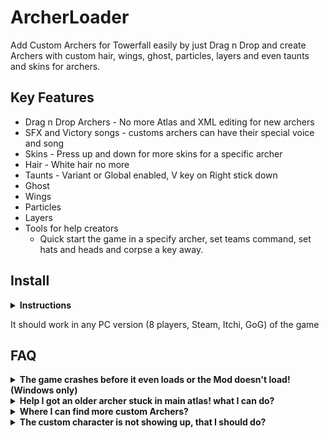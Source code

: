 <!-- <p align="center">
  <a href="#key-features">Key Features</a> •
  <a href="#how-to-use">Installation</a> •
  <a href="#download">Download</a> •
  <a href="#credits">Credits</a> •
  <a href="#related">Related</a> •
  <a href="#license">License</a>
</p>

![screenshot](https://raw.githubusercontent.com/amitmerchant1990/electron-markdownify/master/app/img/markdownify.gif) -->

# ArcherLoader

Add Custom Archers for Towerfall easily by just Drag n Drop and create Archers with custom hair, wings, ghost, particles, layers and even taunts and skins for archers.

## Key Features

* Drag n Drop Archers - No more Atlas and XML editing for new archers
* SFX and Victory songs - customs archers can have their special voice and song
* Skins - Press up and down for more skins for a specific archer
* Hair - White hair no more
* Taunts - Variant or Global enabled, V key on Right stick down
* Ghost
* Wings
* Particles
* Layers
* Tools for help creators
  - Quick start the game in a specify archer, set teams command, set hats and heads and corpse a key away.


## Install
<details><summary><b>Instructions</b></summary>
 
- Install [FortRise](https://github.com/Terria-K/FortRise)
- Download and Copy the "ArcherLoader" folder to "Mods" folder the game main folder (aka game Root)
(you game root is probably:C:\SteamLibrary\steamapps\common\TowerFall)
- Download a custom character (for instance, [⁠Madeline & Badeline](https://discord.com/channels/248961953656078337/1109196498849239082) or ⁠[Skeleton Archer](https://discord.com/channels/248961953656078337/1110725737461329950))
- Then you can put the custom archer *FOLDER* in any of the following folders:

```  
{Game Main folder}\Mods\ArcherLoader\CustomArchers
  
{Game Main folder}\CustomArchers
  
{Game Main folder}\Content\Mod\CustomArchers
  
{Game Main folder}\Mods\ArcherLoader\Content\CustomArchers
```

Install complete!
</details>

It should work in any PC version (8 players, Steam, Itchi, GoG) of the game

<h2><b>FAQ</b></h2>
  
<details><summary><b>The game crashes before it even loads or the Mod doesn't load! (Windows only)</b></summary>	 
If the game crashes before loading, or you see an error in the console that says 

An attempt was made to load an assembly from a network location which would have caused the assembly to be sandboxed in previous 
versions of the .NET Framework.

on Windows, head into the mod dll, open the properties and hit the unblock checkbox at the bottom.
</details>
 
<details><summary><b>Help I got an older archer stuck in main atlas! what I can do?</b></summary>
I can help!They can be extracted pretty easily now. Send me the files on [discord](https://discord.com/channels/248961953656078337/825482637216186421) and I see what I can do.
</details>

<details><summary><b>Where I can find more custom Archers?</b></summary>
Check in [here](https://discord.com/channels/248961953656078337/1109173629918384230)
</details>
 
<details><b><summary>The custom character is not showing up, that I should do?</b></summary>
  
* Check if FortRise is correcly installed by checking if the Mod option is in the main menu
* Check if ArcherLoader is correcly installed by checking if it is inside the Mod options
* Check you added the whole archer folder in one of the following folders:

```  
{Game Main folder}\Mods\ArcherLoader\CustomArchers
  
{Game Main folder}\CustomArchers
  
{Game Main folder}\Content\Mod\CustomArchers
  
{Game Main folder}\Mods\ArcherLoader\Content\CustomArchers
```
  * Ask help in the [discord](https://discord.com/channels/248961953656078337/825482637216186421) channel  
</details>



<!-- 
<h1 align="center">
  <br>
  <a href="http://www.amitmerchant.com/electron-markdownify"><img src="https://raw.githubusercontent.com/amitmerchant1990/electron-markdownify/master/app/img/markdownify.png" alt="Markdownify" width="200"></a>
  <br>
  Markdownify
  <br>
</h1>

<h4 align="center">A minimal Markdown Editor desktop app built on top of <a href="http://electron.atom.io" target="_blank">Electron</a>.</h4>


<p align="center">
  <a href="https://badge.fury.io/js/electron-markdownify">
    <img src="https://badge.fury.io/js/electron-markdownify.svg"
         alt="Gitter">
  </a>
  <a href="https://gitter.im/amitmerchant1990/electron-markdownify"><img src="https://badges.gitter.im/amitmerchant1990/electron-markdownify.svg"></a>
  <a href="https://saythanks.io/to/bullredeyes@gmail.com">
      <img src="https://img.shields.io/badge/SayThanks.io-%E2%98%BC-1EAEDB.svg">
  </a>
  <a href="https://www.paypal.me/AmitMerchant">
    <img src="https://img.shields.io/badge/$-donate-ff69b4.svg?maxAge=2592000&amp;style=flat">
  </a>
</p>
 -->

<!-- 
> **Note**
> If you're using Linux Bash for Windows, [see this guide](https://www.howtogeek.com/261575/how-to-run-graphical-linux-desktop-applications-from-windows-10s-bash-shell/) or use `node` from the command prompt.

## Download

You can [download](https://github.com/amitmerchant1990/electron-markdownify/releases/tag/v1.2.0) the latest installable version of Markdownify for Windows, macOS and Linux.

## Emailware

Markdownify is an [emailware](https://en.wiktionary.org/wiki/emailware). Meaning, if you liked using this app or it has helped you in any way, I'd like you send me an email at <bullredeyes@gmail.com> about anything you'd want to say about this software. I'd really appreciate it!

## Credits

This software uses the following open source packages:

- [Electron](http://electron.atom.io/)
- [Node.js](https://nodejs.org/)
- [Marked - a markdown parser](https://github.com/chjj/marked)
- [showdown](http://showdownjs.github.io/showdown/)
- [CodeMirror](http://codemirror.net/)
- Emojis are taken from [here](https://github.com/arvida/emoji-cheat-sheet.com)
- [highlight.js](https://highlightjs.org/)

## Related

[markdownify-web](https://github.com/amitmerchant1990/markdownify-web) - Web version of Markdownify

## Support

<a href="https://www.buymeacoffee.com/5Zn8Xh3l9" target="_blank"><img src="https://www.buymeacoffee.com/assets/img/custom_images/purple_img.png" alt="Buy Me A Coffee" style="height: 41px !important;width: 174px !important;box-shadow: 0px 3px 2px 0px rgba(190, 190, 190, 0.5) !important;-webkit-box-shadow: 0px 3px 2px 0px rgba(190, 190, 190, 0.5) !important;" ></a>

<p>Or</p> 

<a href="https://www.patreon.com/amitmerchant">
	<img src="https://c5.patreon.com/external/logo/become_a_patron_button@2x.png" width="160">
</a>

## You may also like...

- [Pomolectron](https://github.com/amitmerchant1990/pomolectron) - A pomodoro app
- [Correo](https://github.com/amitmerchant1990/correo) - A menubar/taskbar Gmail App for Windows and macOS

## License

MIT

---

> [amitmerchant.com](https://www.amitmerchant.com) &nbsp;&middot;&nbsp;
> GitHub [@amitmerchant1990](https://github.com/amitmerchant1990) &nbsp;&middot;&nbsp;
> Twitter [@amit_merchant](https://twitter.com/amit_merchant) -->

